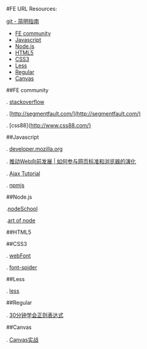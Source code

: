 #FE URL Resources: 

[git - 简明指南](http://rogerdudler.github.io/git-guide/index.zh.html)

- [FE community](#fe-community)
- [Javascript](#javascript)
- [Node.js](#node.js)
- [HTML5](#html5)
- [CSS3](#css3)
- [Less](#less)
- [Regular](#regular)
- [Canvas](#canvas)

##FE community

 . [stackoverflow](http://stackoverflow.com/questions/tagged/javascript)

 . [http://segmentfault.com/](http://segmentfault.com/)

 . [css88]{http://www.css88.com/}


##Javascript

  . [developer.mozilla.org](https://developer.mozilla.org/zh-CN/docs/Web/JavaScript/Guide)

  . [推动Web向前发展 | 如何参与网页标准和浏览器的演化](http://movethewebforward.org/cn/)

  . [Ajax Tutorial](http://www.tizag.com/ajaxTutorial/)

  . [npmjs](https://www.npmjs.com/)


##Node.js

.[nodeSchool](http://nodeschool.io/zh-cn/)

.[art of node](https://github.com/maxogden/art-of-node/blob/master/readme.md)



##HTML5



##CSS3

. [webFont](http://www.fontsquirrel.com/tools/webfont-generator)

. [font-spider](http://font-spider.org/)


##Less

. [less](http://www.lesscss.net/)


##Regular

. [30分钟学会正则表达式](http://deerchao.net/tutorials/regex/regex.htm)


##Canvas

. [Canvas实战](http://www.cnblogs.com/tim-li/archive/2012/08/06/2580252.html)